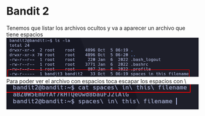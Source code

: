# Bandit 2

Tenemos que listar los archivos ocultos y va a aparecer un archivo que tiene espacios \
![label text](imgs/01_Spaces.png) \
Para poder ver el archivo con espacios toca escapar los espacios con \\ \
![label text](imgs/02_escapar_espacios.png)
